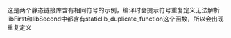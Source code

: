 这是两个静态链接库含有相同符号的示例，编译时会提示符号重复定义无法解析
libFirst和libSecond中都含有staticlib_duplicate_function这个函数，所以会出现重复定义
